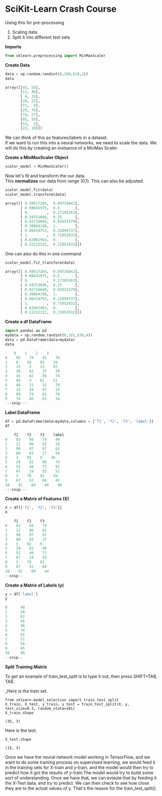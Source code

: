 # SciKit-Learn Crash Course

Using this for pre-processing

1. Scaling data
2. Split it into different test sets

**Imports**

```py
from sklearn.preprocessing import MinMaxScaler
```

**Create Data**

```py
data = np.random.randint(0,100,(10,2))
data

array([[45, 55],
       [11, 40],
       [ 4, 15],
       [20, 21],
       [71,  4],
       [29, 78],
       [74, 27],
       [85, 56],
       [55,  2],
       [22, 18]])
```

We can think of this as features/labels in a dataset.  
If we want to run this into a neural networks, we need to scale the data. We will do this by creating an instsance of a MinMax Scaler.

**Create a MinMaxScaler Object**

```py
scaler_model = MinMaxScaler()
```

Now let's fit and transform the our data.  
This **normalizes** our data from range \(0,1\). This can also be adjusted.

```py
scaler_model.fit(data)
scaler_model.transform(data)
```

```py
array([[ 0.50617284,  0.69736842],
       [ 0.08641975,  0.5       ],
       [ 0.        ,  0.17105263],
       [ 0.19753086,  0.25      ],
       [ 0.82716049,  0.02631579],
       [ 0.30864198,  1.        ],
       [ 0.86419753,  0.32894737],
       [ 1.        ,  0.71052632],
       [ 0.62962963,  0.        ],
       [ 0.22222222,  0.21052632]])
```

One can also do this in one command

```py
scaler_model.fit_transform(data)
```

```py
array([[ 0.50617284,  0.69736842],
       [ 0.08641975,  0.5       ],
       [ 0.        ,  0.17105263],
       [ 0.19753086,  0.25      ],
       [ 0.82716049,  0.02631579],
       [ 0.30864198,  1.        ],
       [ 0.86419753,  0.32894737],
       [ 1.        ,  0.71052632],
       [ 0.62962963,  0.        ],
       [ 0.22222222,  0.21052632]])
```

**Create a df DataFrame**

```py
import pandas as pd
mydata = np.random.randint(0,101,(50,4))
data = pd.DataFrame(data=mydata)
data

    0    1    2    3
0    95    79    45    76
1    0    50    85    20
2    15    5    23    65
3    38    92    37    39
4    16    42    56    74
5    46    4    61    21
6    48    31    31    70
7    14    34    47    33
8    89    74    62    78
9    76    46    63    54
---snip---
```

**Label DataFrame**

```py
df = pd.DataFrame(data=mydata,columns = ['f1', 'f2', 'f3', 'label'])
df

    f1    f2    f3    label
0    93    94    79    40
1    12    96    62    28
2    90    97    67    62
3    88    65    27    56
4    3    92    9    46
5    29    82    98    74
6    52    40    72    91
7    67    19    55    51
8    3    78    92    50
9    87    53    60    45
10    91    60    44    90
---snip---
```

**Create a Matrix of Features \(X\)**

```py
X = df[['f1', 'f2', 'f3']]
X

    f1    f2    f3
0    93    94    79
1    12    96    62
2    90    97    67
3    88    65    27
4    3    92    9
5    29    82    98
6    52    40    72
7    67    19    55
8    3    78    92
9    87    53    60
10    91    60    44
--snip--
```

**Create a Matrix of Labels \(y\)**

```py
y = df['label']
y

0      40
1      28
2      62
3      56
4      46
5      74
6      91
7      51
8      50
9      45
10     90
--snip--
```

**Split Training Matrix**

To get an example of train\_test\_split is to type it out, then press SHIFT+TAB, TAB.

\_Here is the train set.

```
from sklearn.model_selection import train_test_split
X_train, X_test, y_train, y_test = train_test_split(X, y, test_size=0.3, random_state=101)
X_train.shape

(35, 3)
```

Here is the test.

```
X_test.shape

(15, 3)
```

Once we have the neural network model working in TensorFlow, and we want to do some training process on supervised learning, we would feed it in the training sets for X-train and y-train, and the model would then try to predict how it got the results of y-train.The model would try to build some sort of understanding. Once we have that, we can evlaute that by feeding it the X-Test data, and try to predict. We can then check to see how close they are to the actual values of y. That's the reason for the train\_test\_split\(\).

